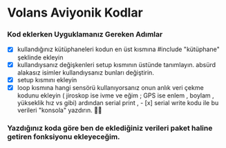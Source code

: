 # Volans Aviyonik Kodlar

### Kod eklerken Uyguklamanız Gereken Adımlar
- [x] kullandığınız kütüphaneleri kodun en üst kısmına #include "kütüphane" şeklinde ekleyin
- [x] kullandıysanız değişkenleri setup kısmının üstünde tanımlayın. absürd alakasız isimler kullandıysanız bunları değiştirin.
- [x] setup kısmını ekleyin
- [x] loop kısmına hangi sensörü kullanıyorsanız onun anlık veri çekme kodunu ekleyin ( jiroskop ise ivme ve eğim ; GPS ise enlem , boylam , yükseklik hız vs gibi) ardından serial print , - [x] serial write kodu ile bu verileri "konsola" yazdırın. 🎉🎉

### Yazdığınız koda göre ben de eklediğiniz verileri paket haline getiren fonksiyonu ekleyeceğim.
 
